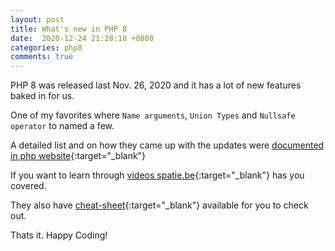 ```yaml
---
layout: post
title: What's new in PHP 8
date:  2020-12-24 21:28:18 +0800
categories: php8
comments: true
---
```


PHP 8 was released last Nov. 26, 2020 and it has a lot of new features baked in for us. 

One of my favorites where `Name arguments`, `Union Types` and `Nullsafe operator` to named a few. 

A detailed list and on how they came up with the updates were [documented in php website](https://www.php.net/releases/8.0/en.php){:target="_blank"}

If you want to learn through [videos spatie.be](https://spatie.be/videos/front-line-php){:target="_blank"} has you covered.

They also have [cheat-sheet](https://front-line-php.com/cheat-sheet){:target="_blank"} available for you to check out. 

Thats it. Happy Coding!